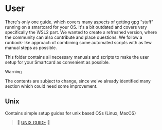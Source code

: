 # User
There's only [one guide](https://jardazivny.medium.com/the-ultimate-guide-to-yubikey-on-wsl2-part-1-dce2ff8d7e45), which covers many aspects of getting gpg "stuff" running on a smartcard for your OS. It's a bit outdated and covers very specifically the WSL2 part. We wanted to create a refreshed version, where the community can also contribute and place questions. We follow a runbook-like approach of combining some automated scripts with as few manual steps as possible.

This folder contains all necessary manuals and scripts to make the user setup for your Smartcard as convenient as possible.

> [!WARNING]  
> The contents are subject to change, since we've already identified many section which could need some improvement.

## Unix
Contains simple setup guides for unix based OSs (Linux, MacOS)

> :link: [UNIX GUIDE](./unix/README.md) :link:
